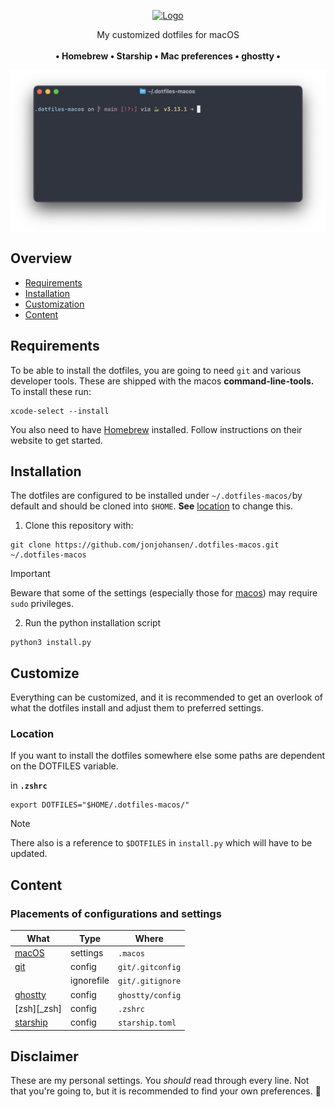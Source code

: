 <p align="center">
  <a href="https://github.com/jonjohansen/.dotfiles-macos">
    <img src="dotfiles-macos.png" alt="Logo" width="420">
  </a>

  <p align="center">
    My customized dotfiles for macOS
    <br />
    <br />
    <strong>• Homebrew • Starship • Mac preferences • ghostty •</strong>
    <br />
  </p>
  <p align="center">
    <img align="center" src="screenshot.png" alt="Logo" width="600">
  </p>
</p>

## Overview


- [Requirements](#requirements)
- [Installation](#installation)
- [Customization](#customize)
- [Content](#content)

## Requirements

To be able to install the dotfiles, you are going to need `git` and various developer tools. These are shipped with the macos **command-line-tools.** To install these run:

```
xcode-select --install
```

You also need to have [Homebrew](https://brew.sh) installed. Follow instructions on their website to get started.

## Installation

The dotfiles are configured to be installed under `~/.dotfiles-macos/`by default and should be cloned into `$HOME`.
**See** [location](#Location) to change this.

1. Clone this repository with:

```
git clone https://github.com/jonjohansen/.dotfiles-macos.git ~/.dotfiles-macos
```

> [!IMPORTANT]  
> Beware that some of the settings (especially those for [macos](.macos)) may require `sudo` privileges.

2. Run the python installation script

```
python3 install.py
```

## Customize

Everything can be customized, and it is recommended to get an overlook of what the dotfiles install and adjust them to preferred settings.

### Location

If you want to install the dotfiles somewhere else some paths are dependent on the DOTFILES variable.

in **`.zshrc`**

```
export DOTFILES="$HOME/.dotfiles-macos/"
```

> [!NOTE]
> There also is a reference to `$DOTFILES` in `install.py` which will have to be updated.

## Content

### Placements of configurations and settings

| What                     | Type       | Where            |
| ------------------------ | ---------- | ---------------- |
| [macOS][_macos_settings] | settings   | `.macos`         |
| [git][_git]              | config     | `git/.gitconfig` |
|                          | ignorefile | `git/.gitignore` |
| [ghostty][_ghostty]      | config     | `ghostty/config` |
| [zsh][_zsh]              | config     | `.zshrc`         |
| [starship][_starship]    | config     | `starship.toml`  |

## Disclaimer

These are my personal settings. You _should_ read through every line. Not that you're going to,
but it is recommended to find your own preferences. 💅

[_macos_settings]: https://pawelgrzybek.com/change-macos-user-preferences-via-command-line/
[_starship]: https://starship.rs/
[_ghostty]:https://ghostty.org/
[_git]: https://git-scm.com/
